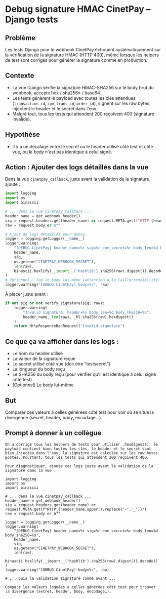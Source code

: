 # Debug signature HMAC CinetPay – Django tests

## Problème

Les tests Django pour le webhook CinetPay échouent systématiquement sur la vérification de la signature HMAC (HTTP 400), même lorsque les helpers de test sont corrigés pour générer la signature comme en production.

## Contexte
- La vue Django vérifie la signature HMAC-SHA256 sur le body brut du webhook, accepte hex / sha256=<hex> / base64.
- Les tests génèrent le payload avec toutes les clés attendues (`transaction_id`, `cpm_trans_id`, `order_id`), signent sur les raw bytes, injectent le header et le secret dans l'env.
- Malgré tout, tous les tests qui attendent 200 reçoivent 400 (signature invalide).

## Hypothèse
- Il y a un décalage entre le secret ou le header utilisé côté test et côté vue, ou le body n'est pas identique à celui signé.

## Action : Ajouter des logs détaillés dans la vue

Dans la vue `cinetpay_callback`, juste avant la validation de la signature, ajoute :

```python
import logging
import os
import binascii

# ... dans la vue cinetpay_callback ...
header_name = get_webhook_header()
sig = request.headers.get(header_name) or request.META.get(f"HTTP_{header_name.upper().replace('-','_')}")
raw = request.body or b""

# Ajout de logs détaillés pour debug
logger = logging.getLogger(__name__)
logger.warning(
    "[DEBUG CinetPay] header_name=%r sig=%r env_secret=%r body_len=%d body_sha256=%s",
    header_name,
    sig,
    os.getenv("CINETPAY_WEBHOOK_SECRET"),
    len(raw),
    binascii.hexlify(__import__('hashlib').sha256(raw).digest()).decode()
)
# Optionnel : log le body lui-même (attention à la taille/sensibilité)
logger.warning("[DEBUG CinetPay] body=%r", raw)
```

À placer juste avant :

```python
if not sig or not verify_signature(sig, raw):
    logger.warning(
        "Invalid signature: header=%s body_len=%d body_sha256=%s",
        header_name, len(raw), _hl.sha256(raw).hexdigest()
    )
    return HttpResponseBadRequest("Invalid signature")
```

## Ce que ça va afficher dans les logs :
- Le nom du header utilisé
- La valeur de la signature reçue
- Le secret utilisé côté vue (doit être "testsecret")
- La longueur du body reçu
- Le SHA256 du body reçu (pour vérifier qu'il est identique à celui signé côté test)
- (Optionnel) Le body lui-même

## But
Comparer ces valeurs à celles générées côté test pour voir où se situe la divergence (secret, header, body, encodage…).

## Prompt à donner à un collègue

```
On a corrigé tous les helpers de tests pour utiliser .hexdigest(), le payload contient bien toutes les clés, le header et le secret sont bien injectés dans l'env, la signature est calculée sur les raw bytes postés. Pourtant, tous les tests qui attendent 200 reçoivent 400.

Pour diagnostiquer, ajoute ces logs juste avant la validation de la signature dans la vue :

import logging
import os
import binascii

# ... dans la vue cinetpay_callback ...
header_name = get_webhook_header()
sig = request.headers.get(header_name) or request.META.get(f"HTTP_{header_name.upper().replace('-','_')}")
raw = request.body or b""

logger = logging.getLogger(__name__)
logger.warning(
    "[DEBUG CinetPay] header_name=%r sig=%r env_secret=%r body_len=%d body_sha256=%s",
    header_name,
    sig,
    os.getenv("CINETPAY_WEBHOOK_SECRET"),
    len(raw),
    binascii.hexlify(__import__('hashlib').sha256(raw).digest()).decode()
)
logger.warning("[DEBUG CinetPay] body=%r", raw)

# ... puis la validation signature comme avant ...

Compare les valeurs loguées à celles générées côté test pour trouver la divergence (secret, header, body, encodage…).
```
